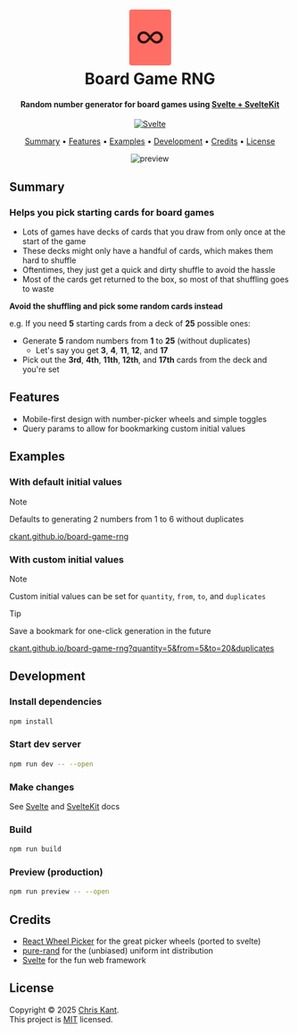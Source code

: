 <h1 align="center">
  <img alt="logo" src="https://raw.githubusercontent.com/ckant/board-game-rng/main/src/lib/assets/logo.svg" width="75">
  <br>
  Board Game RNG
  <br>
</h1>

<h4 align="center">Random number generator for board games using <a href="https://svelte.dev/">Svelte + SvelteKit</a></h4>

<p align="center">
  <a href="https://svelte.dev">
    <img alt="Svelte" src="https://img.shields.io/badge/svelte-ff3e00.svg?style=for-the-badge&logo=svelte&logoColor=white&logoBackground=white" />
  </a>
</p>

<p align="center">
  <a href="#summary">Summary</a> •
  <a href="#features">Features</a> •
  <a href="#examples">Examples</a> •
  <a href="#development">Development</a> •
  <a href="#credits">Credits</a> •
  <a href="#license">License</a>
</p>

<div align="center"><img src="https://raw.githubusercontent.com/ckant/board-game-rng/main/media/demo.png" alt="preview" width="50%"></div>

## Summary

### Helps you pick starting cards for board games

- Lots of games have decks of cards that you draw from only once at the start of the game
- These decks might only have a handful of cards, which makes them hard to shuffle
- Oftentimes, they just get a quick and dirty shuffle to avoid the hassle
- Most of the cards get returned to the box, so most of that shuffling goes to waste

**Avoid the shuffling and pick some random cards instead**

e.g. If you need **5** starting cards from a deck of **25** possible ones:

- Generate **5** random numbers from **1** to **25** (without duplicates)
  - Let's say you get **3**, **4**, **11**, **12**, and **17**
- Pick out the **3rd**, **4th**, **11th**, **12th**, and **17th** cards from the deck and you're set

## Features

- Mobile-first design with number-picker wheels and simple toggles
- Query params to allow for bookmarking custom initial values

## Examples

### With default initial values

> [!NOTE]
> Defaults to generating 2 numbers from 1 to 6 without duplicates

[ckant.github.io/board-game-rng](https://ckant.github.io/board-game-rng)

### With custom initial values

> [!NOTE]
> Custom initial values can be set for `quantity`, `from`, `to`, and `duplicates`

> [!TIP]
> Save a bookmark for one-click generation in the future

[ckant.github.io/board-game-rng?quantity=5&from=5&to=20&duplicates](https://ckant.github.io/board-game-rng?quantity=5&from=5&to=20&duplicates)

## Development

### Install dependencies

```bash
npm install
```

### Start dev server

```bash
npm run dev -- --open
```

### Make changes

See [Svelte](https://svelte.dev/docs/svelte/overview) and [SvelteKit](https://svelte.dev/docs/kit/introduction) docs

### Build

```bash
npm run build
```

### Preview (production)

```bash
npm run preview -- --open
```

## Credits

- [React Wheel Picker](https://react-wheel-picker.chanhdai.com/) for the great picker wheels (ported to svelte)
- [pure-rand](https://github.com/dubzzz/pure-rand) for the (unbiased) uniform int distribution
- [Svelte](https://svelte.dev) for the fun web framework

## License

Copyright © 2025 [Chris Kant](https://github.com/ckant).<br />
This project is [MIT](https://github.com/ckant/board-game-rng/blob/main/LICENSE) licensed.

